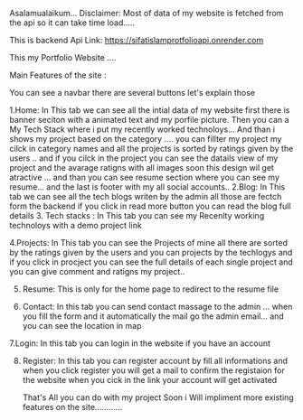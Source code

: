 Asalamualaikum...
Disclaimer: Most of data of my website is fetched from the api so it can take time load.....

This is backend Api Link: https://sifatislamprotfolioapi.onrender.com


This my Portfolio  Website ....

Main Features of the site :
   
You can see a navbar there are several buttons let's explain those

   1.Home:
         In This tab we can see all the intial data of my website first there is banner seciton with a animated text and my porfile picture.
         Then you can a My Tech Stack where i put my recently worked technoloys... And than i shows my project based on the category ....
         you can fillter my project my cilck in category names and all the projects is sorted by ratings given by the users ..
          and if you cilck in the project you can see the datails view of my project and the avarage ratigns with all images soon this design wil get
         atractive ... and than you can see resume section where you can see my resume... and the last is footer with my all social accounts..
   2.Blog:
         In This tab we can see all the tech blogs writen by the admin all those are fectch form the backend if you click in read more button you can
         read the blog full details
   3. Tech stacks :
                   In This tab you can see my Recenlty working technoloys with a demo project link

   4.Projects:
             In This tab you can see the Projects of mine all there are sorted by the ratings given by the users and you can projects by the techlogys
             and if you click in procject you can see the full details of each single project and you can give comment and ratigns my project..
             
   5. Resume:
            This is only for the home page to redirect to the resume file
   
   6. Contact:
              In this tab you can send contact massage to the admin ... when you fill the form and it automatically the mail go the admin email...
               and you can see the location in map
              
   7.Login:
           In this tab you can login in the website if you have an account

   8. Register:
                In this tab you can register account by fill all informations and when you click register you will get a mail to confirm the
                 registaion for the website when you cick in the link your account will get activated 


         That's All you can do with my project Soon i Will impliment more existing features on the site............
 
